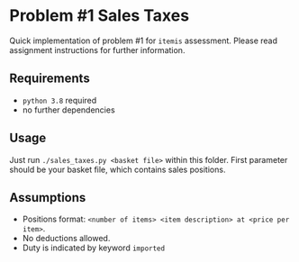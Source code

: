 # Problem #1 Sales Taxes
Quick implementation of problem #1 for `itemis` assessment.
Please read assignment instructions for further information.

## Requirements
+ `python 3.8` required
+ no further dependencies

## Usage 
Just run `./sales_taxes.py <basket file>` within this folder. First parameter 
should be your basket file, which contains sales positions.

## Assumptions
+ Positions format: `<number of items> <item description> at <price per item>`.
+ No deductions allowed.
+ Duty is indicated by keyword `imported`
